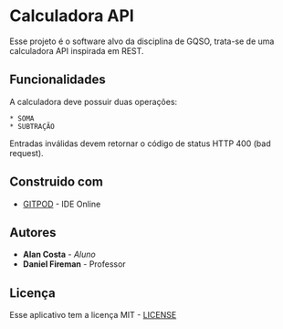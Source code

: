 # Calculadora API

Esse projeto é o software alvo da disciplina de GQSO, trata-se de uma calculadora API inspirada em REST.

## Funcionalidades

A calculadora deve possuir duas operações:
```
* SOMA
* SUBTRAÇÃO
```
Entradas inválidas devem retornar o código de status HTTP 400 (bad request).

## Construido com 
* [GITPOD](https://www.gitpod.io/) - IDE Online

## Autores 

* **Alan Costa** - *Aluno*
* **Daniel Fireman** - Professor

## Licença

Esse aplicativo tem a licença MIT - [LICENSE](https://github.com/ajosealan/Calculadora-API-GQSO/blob/main/LICENSE)
